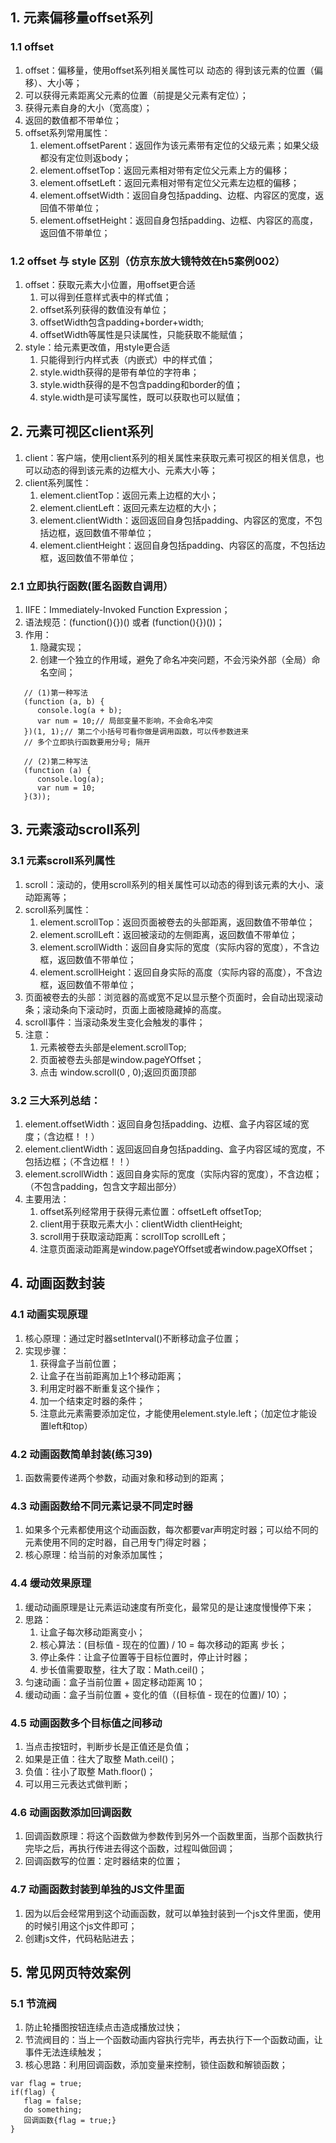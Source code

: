 ## 1. 元素偏移量offset系列
### 1.1 offset
   1. offset：偏移量，使用offset系列相关属性可以 动态的 得到该元素的位置（偏移）、大小等；
   2. 可以获得元素距离父元素的位置（前提是父元素有定位）；
   3. 获得元素自身的大小（宽高度）；
   4. 返回的数值都不带单位；
   5. offset系列常用属性：
      1. element.offsetParent：返回作为该元素带有定位的父级元素；如果父级都没有定位则返body；
      2. element.offsetTop：返回元素相对带有定位父元素上方的偏移；
      3. element.offsetLeft：返回元素相对带有定位父元素左边框的偏移；
      4. element.offsetWidth：返回自身包括padding、边框、内容区的宽度，返回值不带单位；
      5. element.offsetHeight：返回自身包括padding、边框、内容区的高度，返回值不带单位；
### 1.2 offset 与 style 区别（仿京东放大镜特效在h5案例002）
   1. offset：获取元素大小位置，用offset更合适
      1. 可以得到任意样式表中的样式值；
      2. offset系列获得的数值没有单位；
      3. offsetWidth包含padding+border+width;
      4. offsetWidth等属性是只读属性，只能获取不能赋值；
   2. style：给元素更改值，用style更合适
      1. 只能得到行内样式表（内嵌式）中的样式值；
      2. style.width获得的是带有单位的字符串；
      3. style.width获得的是不包含padding和border的值；
      4. style.width是可读写属性，既可以获取也可以赋值；
## 2. 元素可视区client系列
1. client：客户端，使用client系列的相关属性来获取元素可视区的相关信息，也可以动态的得到该元素的边框大小、元素大小等；
2. client系列属性：
   1. element.clientTop：返回元素上边框的大小；
   2. element.clientLeft：返回元素左边框的大小；
   3. element.clientWidth：返回返回自身包括padding、内容区的宽度，不包括边框，返回数值不带单位；
   4. element.clientHeight：返回自身包括padding、内容区的高度，不包括边框，返回数值不带单位；
### 2.1 立即执行函数(匿名函数自调用）
   1. IIFE：Immediately-Invoked Function Expression；
   2. 语法规范：(function(){})() 或者 (function(){})())；
   3. 作用：
      1. 隐藏实现；
      2. 创建一个独立的作用域，避免了命名冲突问题，不会污染外部（全局）命名空间；
   ```
      // (1)第一种写法
      (function (a, b) {
         console.log(a + b);
         var num = 10;// 局部变量不影响，不会命名冲突
      })(1, 1);// 第二个小括号可看你做是调用函数，可以传参数进来 
      // 多个立即执行函数要用分号; 隔开

      // (2)第二种写法
      (function (a) {
         console.log(a);
         var num = 10;
      }(3));
   ```
## 3. 元素滚动scroll系列
### 3.1 元素scroll系列属性
   1. scroll：滚动的，使用scroll系列的相关属性可以动态的得到该元素的大小、滚动距离等；
   2. scroll系列属性：
      1. element.scrollTop：返回页面被卷去的头部距离，返回数值不带单位；
      2. element.scrollLeft：返回被滚动的左侧距离，返回数值不带单位；
      3. element.scrollWidth：返回自身实际的宽度（实际内容的宽度），不含边框，返回数值不带单位；
      4. element.scrollHeight：返回自身实际的高度（实际内容的高度），不含边框，返回数值不带单位；
   3. 页面被卷去的头部：浏览器的高或宽不足以显示整个页面时，会自动出现滚动条；滚动条向下滚动时，页面上面被隐藏掉的高度。
   4. scroll事件：当滚动条发生变化会触发的事件；
   5. 注意：
      1. 元素被卷去头部是element.scrollTop;
      2. 页面被卷去头部是window.pageYOffset；
      3. 点击 window.scroll(0 , 0);返回页面顶部
### 3.2 三大系列总结：
1. element.offsetWidth：返回自身包括padding、边框、盒子内容区域的宽度；（含边框！！）
2. element.clientWidth：返回返回自身包括padding、盒子内容区域的宽度，不包括边框；（不含边框！！）
3. element.scrollWidth：返回自身实际的宽度（实际内容的宽度），不含边框；（不包含padding，包含文字超出部分）
4. 主要用法：
   1. offset系列经常用于获得元素位置：offsetLeft offsetTop;
   2. client用于获取元素大小：clientWidth clientHeight;
   3. scroll用于获取滚动距离：scrollTop scrollLeft；
   4. 注意页面滚动距离是window.pageYOffset或者window.pageXOffset；
## 4. 动画函数封装
### 4.1 动画实现原理
   1. 核心原理：通过定时器setInterval()不断移动盒子位置；
   2. 实现步骤：
      1. 获得盒子当前位置；
      2. 让盒子在当前距离加上1个移动距离；
      3. 利用定时器不断重复这个操作；
      4. 加一个结束定时器的条件；
      5. 注意此元素需要添加定位，才能使用element.style.left；（加定位才能设置left和top）
### 4.2 动画函数简单封装(练习39)
   1. 函数需要传递两个参数，动画对象和移动到的距离；
### 4.3 动画函数给不同元素记录不同定时器
   1. 如果多个元素都使用这个动画函数，每次都要var声明定时器；可以给不同的元素使用不同的定时器，自己用专门得定时器；
   2. 核心原理：给当前的对象添加属性；
### 4.4 缓动效果原理
   1. 缓动动画原理是让元素运动速度有所变化，最常见的是让速度慢慢停下来；
   2. 思路：
      1. 让盒子每次移动距离变小；
      2. 核心算法：(目标值 - 现在的位置) / 10 = 每次移动的距离 步长；
      3. 停止条件：让盒子位置等于目标位置时，停止计时器；
      4. 步长值需要取整，往大了取：Math.ceil()；
   3. 匀速动画：盒子当前位置 + 固定移动距离 10；
   4. 缓动动画：盒子当前位置 + 变化的值（(目标值 - 现在的位置)/ 10）；
### 4.5 动画函数多个目标值之间移动
   1. 当点击按钮时，判断步长是正值还是负值；
   2. 如果是正值：往大了取整 Math.ceil()；
   3. 负值：往小了取整 Math.floor()；
   4. 可以用三元表达式做判断；
### 4.6 动画函数添加回调函数
   1. 回调函数原理：将这个函数做为参数传到另外一个函数里面，当那个函数执行完毕之后，再执行传进去得这个函数，过程叫做回调；
   2. 回调函数写的位置：定时器结束的位置；
### 4.7 动画函数封装到单独的JS文件里面
   1. 因为以后会经常用到这个动画函数，就可以单独封装到一个js文件里面，使用的时候引用这个js文件即可；
   2. 创建js文件，代码粘贴进去；
## 5. 常见网页特效案例
### 5.1 节流阀
   1. 防止轮播图按钮连续点击造成播放过快；
   2. 节流阀目的：当上一个函数动画内容执行完毕，再去执行下一个函数动画，让事件无法连续触发；
   3. 核心思路：利用回调函数，添加变量来控制，锁住函数和解锁函数；
   ```
   var flag = true;
   if(flag) {
      flag = false;
      do something;
      回调函数{flag = true;}
   }
   ```